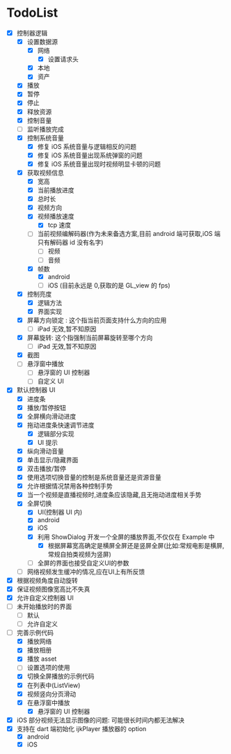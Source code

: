 # TodoList

- [x] 控制器逻辑
  - [x] 设置数据源
    - [x] 网络
      - [x] 设置请求头
    - [x] 本地
    - [x] 资产
  - [x] 播放
  - [x] 暂停
  - [x] 停止
  - [x] 释放资源
  - [x] 控制音量
  - [ ] 监听播放完成
  - [x] 控制系统音量
    - [x] 修复 iOS 系统音量与逻辑相反的问题
    - [x] 修复 iOS 系统音量出现系统弹窗的问题
    - [x] 修复 iOS 系统音量出现时视频明显卡顿的问题
  - [x] 获取视频信息
    - [x] 宽高
    - [x] 当前播放进度
    - [x] 总时长
    - [x] 视频方向
    - [x] 视频播放速度
      - [x] tcp 速度
    - [ ] 当前视频编解码器(作为未来备选方案,目前 android 端可获取,iOS 端只有解码器 id 没有名字)
      - [ ] 视频
      - [ ] 音频
    - [x] 帧数
      - [x] android
      - [ ] iOS (目前永远是 0,获取的是 GL_view 的 fps)
  - [x] 控制亮度
    - [x] 逻辑方法
    - [x] 界面实现
  - [x] 屏幕方向锁定 : 这个指当前页面支持什么方向的应用
    - [ ] iPad 无效,暂不知原因
  - [x] 屏幕旋转: 这个指强制当前屏幕旋转至哪个方向
    - [ ] iPad 无效,暂不知原因
  - [x] 截图
  - [ ] 悬浮窗中播放
    - [ ] 悬浮窗的 UI 控制器
    - [ ] 自定义 UI
- [x] 默认控制器 UI
  - [x] 进度条
  - [x] 播放/暂停按钮
  - [x] 全屏横向滑动进度
  - [x] 拖动进度条快速调节进度
    - [x] 逻辑部分实现
    - [x] UI 提示
  - [x] 纵向滑动音量
  - [x] 单击显示/隐藏界面
  - [x] 双击播放/暂停
  - [x] 使用选项切换音量的控制是系统音量还是资源音量
  - [x] 允许根据情况禁用各种控制手势
  - [x] 当一个视频是直播视频时,进度条应该隐藏,且无拖动进度相关手势
  - [x] 全屏切换
    - [x] UI(控制器 UI 内)
    - [x] android
    - [x] iOS
    - [x] 利用 ShowDialog 开发一个全屏的播放界面,不仅仅在 Example 中
      - [x] 根据屏幕宽高确定是横屏全屏还是竖屏全屏(比如:常规电影是横屏,常规自拍类视频为竖屏)
    - [ ] 全屏的界面也接受自定义UI的参数
  - [ ] 网络视频发生缓冲的情况,应在UI上有所反馈
- [x] 根据视频角度自动旋转
- [x] 保证视频图像宽高比不失真
- [x] 允许自定义控制器 UI
- [ ] 未开始播放时的界面
  - [ ] 默认
  - [ ] 允许自定义
- [ ] 完善示例代码
  - [x] 播放网络
  - [x] 播放相册
  - [x] 播放 asset
  - [ ] 设置选项的使用
  - [x] 切换全屏播放的示例代码
  - [x] 在列表中(ListView)
  - [x] 视频竖向分页滑动
  - [x] 在悬浮窗中播放
    - [x] 悬浮窗的 UI 控制器
- [x] iOS 部分视频无法显示图像的问题: 可能很长时间内都无法解决
- [x] 支持在 dart 端初始化 ijkPlayer 播放器的 option
  - [x] android
  - [x] iOS
